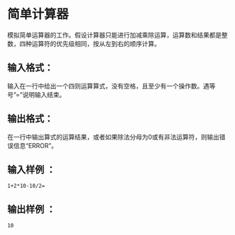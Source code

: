 # 简单计算器
模拟简单运算器的工作。假设计算器只能进行加减乘除运算，运算数和结果都是整数，四种运算符的优先级相同，按从左到右的顺序计算。

## 输入格式：

输入在一行中给出一个四则运算算式，没有空格，且至少有一个操作数。遇等号”=”说明输入结束。
## 输出格式：

在一行中输出算式的运算结果，或者如果除法分母为0或有非法运算符，则输出错误信息“ERROR”。
## 输入样例 ：
```
1+2*10-10/2=

```
## 输出样例 ：
```
10

```
